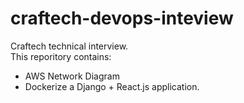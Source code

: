 # craftech-devops-inteview  
Craftech technical interview.  
This reporitory contains:  
* AWS Network Diagram 
* Dockerize a Django + React.js application.  
